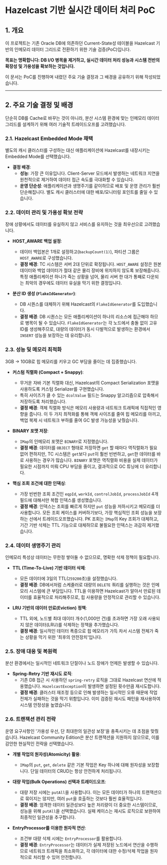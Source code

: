 # Hazelcast 기반 실시간 데이터 처리 PoC

## 1. 개요

이 프로젝트는 기존 Oracle DB에 의존하던 Current-State성 테이블을 Hazelcast 기반의 인메모리 데이터 그리드로 전환하기 위한 기술 검증(PoC)입니다.

**목표는 명확합니다: DB I/O 병목을 제거하고, 실시간 데이터 처리 성능과 시스템 전반의 확장성 및 가용성을 확보하는 것입니다.**

이 문서는 PoC를 진행하며 내렸던 주요 기술 결정과 그 배경을 공유하기 위해 작성되었습니다.

---

## 2. 주요 기술 결정 및 배경

단순히 DB를 Cache로 바꾸는 것이 아니라, 분산 시스템 환경에 맞는 인메모리 데이터 그리드를 설계하기 위해 여러 기술적 트레이드오프를 고려했습니다.

### 2.1. Hazelcast Embedded Mode 채택

별도의 캐시 클러스터를 구성하는 대신 애플리케이션에 Hazelcast를 내장시키는 Embedded Mode를 선택했습니다.

* **결정 배경**:
    * **성능**: 가장 큰 이유입니다. Client-Server 모드에서 발생하는 네트워크 지연을 원천적으로 제거하여 데이터 접근 속도를 극대화할 수 있습니다.
    * **운영 단순성**: 애플리케이션과 생명주기를 같이하므로 배포 및 운영 관리가 훨씬 단순해집니다. 별도 캐시 클러스터에 대한 배포/모니터링 포인트를 줄일 수 있습니다.

### 2.2. 데이터 관리 및 가용성 확보 전략

장애 상황에서도 데이터를 유실하지 않고 서비스를 유지하는 것을 최우선으로 고려했습니다.

* **HOST_AWARE 백업 설정**:
    * 데이터 백업본은 1개로 설정하고(`backupCount(1)`), 파티션 그룹은 `HOST_AWARE`로 구성했습니다.
    * **결정 배경**: TC 시스템은 서버 2대 단위로 확장됩니다. `HOST_AWARE` 설정은 원본 데이터와 백업 데이터가 절대 같은 물리 장비에 위치하지 않도록 보장해줍니다. 특정 애플리케이션 하나가 죽는 상황을 넘어, 물리 서버 한 대가 통째로 다운되는 최악의 경우에도 데이터 유실을 막기 위한 결정입니다.

* **분산 ID 생성 (`FlakeIdGenerator`)**:
    * DB 시퀀스를 대체하기 위해 Hazelcast의 `FlakeIdGenerator`를 도입했습니다.
    * **결정 배경**: DB 시퀀스는 모든 애플리케이션이 하나의 리소스에 접근해야 하므로 병목이 될 수 있습니다. `FlakeIdGenerator`는 각 노드에서 충돌 없이 고유 ID를 생성해주므로, 대량의 데이터가 동시 다발적으로 발생하는 환경에서 `INSERT` 성능을 보장하는 데 유리합니다.

### 2.3. 성능 및 메모리 최적화

3GB → 10GB로 힙 메모리를 키우고 GC 부담을 줄이는 데 집중했습니다.

* **커스텀 직렬화 (Compact + Snappy)**:
    * 무거운 자바 기본 직렬화 대신, Hazelcast의 Compact Serialization 포맷을 사용하도록 커스텀 Serializer를 구현했습니다.
    * 특히 사이즈가 클 수 있는 `dcolValue` 필드는 Snappy 알고리즘으로 압축해서 저장하도록 처리했습니다.
    * **결정 배경**: 객체 직렬화 방식은 메모리 사용량과 네트워크 트래픽에 직접적인 영향을 줍니다. 이 두 가지 최적화를 통해 객체 사이즈를 줄여 힙 메모리를 아끼고, 백업 복제 시 네트워크 부하를 줄여 GC 발생 가능성을 낮췄습니다.

* **BINARY 포맷 저장**:
    * `IMap`의 인메모리 포맷은 `BINARY`로 지정했습니다.
    * **결정 배경**: 데이터를 `OBJECT` 형태로 저장하면 `get` 할 때마다 역직렬화가 필요 없어 편하지만, TC 시스템은 `get`보다 `put`이 훨씬 빈번하고, `get`한 데이터를 바로 사용하는 경우가 많습니다. `BINARY` 포맷은 역직렬화 비용을 실제 데이터가 필요한 시점까지 미뤄 CPU 부담을 줄이고, 결과적으로 GC 튜닝에 더 유리합니다.

* **핵심 조회 조건에 대한 인덱싱**:
    * 가장 빈번한 조회 조건인 `eqpId`, `workId`, `controlJobId`, `processJobId` 4개 필드에 대해서만 복합 인덱스를 생성했습니다.
    * **결정 배경**: 인덱스는 조회를 빠르게 하지만 `put` 성능을 저하시키고 메모리를 더 사용합니다. 모든 조회 케이스를 커버하기보다, 가장 핵심적인 조회 성능을 보장하는 선에서 트레이드오프했습니다. PK 조회는 `IMap`의 Key 조회가 대체하고, 기간 기반 삭제는 TTL 기능으로 대체하므로 불필요한 인덱스는 과감히 제거했습니다.

### 2.4. 데이터 생명주기 관리

인메모리 특성상 데이터는 무한정 쌓아둘 수 없으므로, 명확한 삭제 정책이 필요합니다.

* **TTL (Time-To-Live) 기반 데이터 삭제**:
    * 모든 데이터에 3일의 TTL(`259200`초)을 설정했습니다.
    * **결정 배경**: DB에서처럼 스케줄러로 대량의 `DELETE` 쿼리를 실행하는 것은 인메모리 시스템에 큰 부담입니다. TTL을 이용하면 Hazelcast가 알아서 만료된 데이터를 효율적으로 처리해주므로, 힙 사용량을 안정적으로 관리할 수 있습니다.

* **LRU 기반의 데이터 만료(Eviction) 정책**:
    * TTL 외에, 노드별 최대 데이터 개수(1,000만 건)를 초과하면 가장 오래 사용되지 않은 데이터(LRU)를 삭제하는 정책을 추가했습니다.
    * **결정 배경**: 일시적인 데이터 폭증으로 힙 메모리가 가득 차서 시스템 전체가 죽는 상황을 막기 위한 '최후의 안전장치'입니다.

### 2.5. 장애 대응 및 복원력

분산 환경에서는 일시적인 네트워크 단절이나 노드 장애가 언제든 발생할 수 있습니다.

* **Spring-Retry 기반 재시도 로직**:
    * 기존 DB 접근 시 사용하던 `spring-retry` 로직을 그대로 Hazelcast 연산에 적용했습니다. `HazelcastException`이 발생하면 설정된 횟수만큼 재시도합니다.
    * **결정 배경**: 클러스터 재조정 등으로 인해 발생하는 일시적인 오류 때문에 작업 전체가 실패하는 것을 막기 위함입니다. 이미 검증된 재시도 패턴을 재사용하여 시스템 안정성을 높였습니다.

### 2.6. 트랜잭션 관리 전략

운영 요구사항인 '가용성 우선, 단 최대한의 일관성 보장'을 충족시키는 데 초점을 맞췄습니다. Hazelcast Community Edition은 분산 트랜잭션을 지원하지 않으므로, 이를 감안한 현실적인 전략을 선택했습니다.

* **개별 작업의 원자성(Atomicity) 활용**:
    * `IMap`의 `put`, `get`, `delete` 같은 기본 작업은 Key 하나에 대해 원자성을 보장합니다. 단일 데이터의 CRUD는 항상 안전하게 처리됩니다.

* **대량 작업(Bulk Operations) 선택과 트레이드오프**:
    * 대량 저장 시에는 `putAll`을 사용합니다. 이는 모든 데이터가 하나의 트랜잭션으로 묶이지는 않지만, 여러 `put`을 호출하는 것보다 훨씬 효율적입니다.
    * **결정 배경**: 엄격한 데이터 일관성보다 높은 처리량이 더 중요한 시스템이므로, 성능을 위해 `putAll`을 선택했습니다. 실패 케이스는 재시도 로직으로 보완하여 최종적인 일관성을 추구합니다.

* **EntryProcessor를 이용한 원자적 연산**:
    * 조건부 대량 삭제 시에는 `EntryProcessor`를 활용합니다.
    * **결정 배경**: `EntryProcessor`는 데이터가 실제 저장된 노드에서 연산을 수행하므로 네트워크 트래픽을 최소화하고, 각 데이터에 대한 수정/삭제 작업을 원자적으로 처리할 수 있어 안전합니다.
